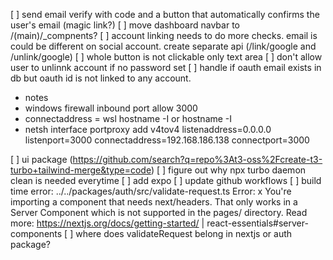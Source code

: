 [ ] send email verify with code and a button that automatically confirms the user's email (magic link?)
[ ] move dashboard navbar to /(main)/_compnents?
[ ] account linking needs to do more checks. email is could be different on social account. create separate api (/link/google and /unlink/google)
[ ] whole button is not clickable only text area
[ ] don't allow user to unlinnk account if no password set
[ ] handle if oauth email exists in db but oauth id is not linked to any account.


- notes
- windows firewall inbound port allow 3000
- connectaddress = wsl hostname -I or hostname -I
- netsh interface portproxy add v4tov4 listenaddress=0.0.0.0 listenport=3000 connectaddress=192.168.186.138 connectport=3000

[ ] ui package (https://github.com/search?q=repo%3At3-oss%2Fcreate-t3-turbo+tailwind-merge&type=code)
[ ] figure out why npx turbo daemon clean is needed everytime
[ ] add expo
[ ] update github workflows
[ ] build time error:  ../../packages/auth/src/validate-request.ts
    Error: 
    x You're importing a component that needs next/headers. That only works in a Server Component which is not supported in the pages/ directory. Read more: https://nextjs.org/docs/getting-started/
    | react-essentials#server-components
[ ] where does validateRequest belong in nextjs or auth package?